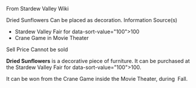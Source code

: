 From Stardew Valley Wiki

Dried Sunflowers Can be placed as decoration. Information Source(s)

- Stardew Valley Fair for data-sort-value="100"&gt;100
- Crane Game in Movie Theater

Sell Price Cannot be sold

**Dried Sunflowers** is a decorative piece of furniture. It can be purchased at the Stardew Valley Fair for data-sort-value="100"&gt;100.

It can be won from the Crane Game inside the Movie Theater, during  Fall.